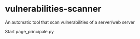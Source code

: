 # vulnerabilities-scanner
An automatic tool that scan vulnerabilities of a server/web server

Start page_principale.py
